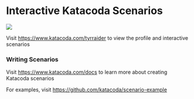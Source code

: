 # Interactive Katacoda Scenarios

[![](http://shields.katacoda.com/katacoda/tyrraider/count.svg)](https://www.katacoda.com/tyrraider "Get your profile on Katacoda.com")

Visit https://www.katacoda.com/tyrraider to view the profile and interactive scenarios

### Writing Scenarios
Visit https://www.katacoda.com/docs to learn more about creating Katacoda scenarios

For examples, visit https://github.com/katacoda/scenario-example
